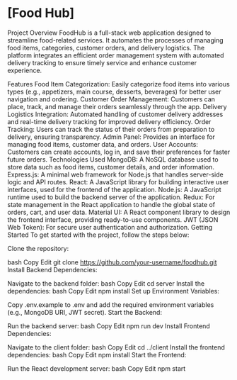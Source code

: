 # [Food Hub]

Project Overview
FoodHub is a full-stack web application designed to streamline food-related services. It automates the processes of managing food items, categories, customer orders, and delivery logistics. The platform integrates an efficient order management system with automated delivery tracking to ensure timely service and enhance customer experience.

Features
Food Item Categorization: Easily categorize food items into various types (e.g., appetizers, main course, desserts, beverages) for better user navigation and ordering.
Customer Order Management: Customers can place, track, and manage their orders seamlessly through the app.
Delivery Logistics Integration: Automated handling of customer delivery addresses and real-time delivery tracking for improved delivery efficiency.
Order Tracking: Users can track the status of their orders from preparation to delivery, ensuring transparency.
Admin Panel: Provides an interface for managing food items, customer data, and orders.
User Accounts: Customers can create accounts, log in, and save their preferences for faster future orders.
Technologies Used
MongoDB: A NoSQL database used to store data such as food items, customer details, and order information.
Express.js: A minimal web framework for Node.js that handles server-side logic and API routes.
React: A JavaScript library for building interactive user interfaces, used for the frontend of the application.
Node.js: A JavaScript runtime used to build the backend server of the application.
Redux: For state management in the React application to handle the global state of orders, cart, and user data.
Material UI: A React component library to design the frontend interface, providing ready-to-use components.
JWT (JSON Web Token): For secure user authentication and authorization.
Getting Started
To get started with the project, follow the steps below:

Clone the repository:

bash
Copy
Edit
git clone https://github.com/your-username/foodhub.git
Install Backend Dependencies:

Navigate to the backend folder:
bash
Copy
Edit
cd server
Install the dependencies:
bash
Copy
Edit
npm install
Set up Environment Variables:

Copy .env.example to .env and add the required environment variables (e.g., MongoDB URI, JWT secret).
Start the Backend:

Run the backend server:
bash
Copy
Edit
npm run dev
Install Frontend Dependencies:

Navigate to the client folder:
bash
Copy
Edit
cd ../client
Install the frontend dependencies:
bash
Copy
Edit
npm install
Start the Frontend:

Run the React development server:
bash
Copy
Edit
npm start
